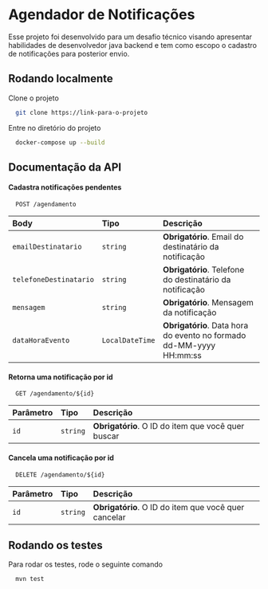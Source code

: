 # Agendador de Notificações

Esse projeto foi desenvolvido para um desafio técnico visando apresentar habilidades de desenvolvedor java backend e tem como escopo o cadastro de notificações para posterior envio.

## Rodando localmente

Clone o projeto

```bash
  git clone https://link-para-o-projeto
```

Entre no diretório do projeto

```bash
  docker-compose up --build
```


## Documentação da API

#### Cadastra notificações pendentes

```http
  POST /agendamento
```

| Body   | Tipo       | Descrição                           |
| :---------- | :--------- | :---------------------------------- |
| `emailDestinatario` | `string` | **Obrigatório**. Email do destinatário da notificação |
| `telefoneDestinatario` | `string` | **Obrigatório**. Telefone do destinatário da notificação |
| `mensagem` | `string` | **Obrigatório**. Mensagem da notificação |
| `dataHoraEvento` | `LocalDateTime` | **Obrigatório**. Data hora do evento no formado dd-MM-yyyy HH:mm:ss |

#### Retorna uma notificação por id

```http
  GET /agendamento/${id}
```

| Parâmetro   | Tipo       | Descrição                                   |
| :---------- | :--------- | :------------------------------------------ |
| `id`      | `string` | **Obrigatório**. O ID do item que você quer buscar |

#### Cancela uma notificação por id

```http
  DELETE /agendamento/${id}
```

| Parâmetro   | Tipo       | Descrição                                   |
| :---------- | :--------- | :------------------------------------------ |
| `id`      | `string` | **Obrigatório**. O ID do item que você quer cancelar |


## Rodando os testes

Para rodar os testes, rode o seguinte comando

```bash
  mvn test
```
